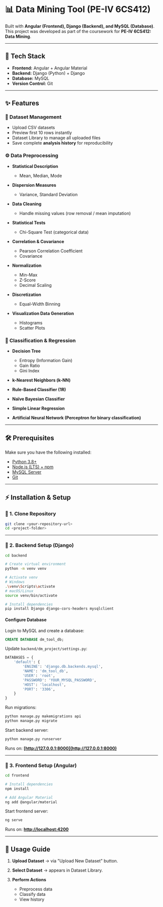 # 📊 Data Mining Tool (PE-IV 6CS412)

Built with **Angular (Frontend), Django (Backend), and MySQL (Database)**.
This project was developed as part of the coursework for **PE-IV 6CS412: Data Mining**.

---

## 🚀 Tech Stack

* **Frontend:** Angular + Angular Material
* **Backend:** Django (Python) + Django 
* **Database:** MySQL
* **Version Control:** Git

---

## ✨ Features

### 📂 Dataset Management

* Upload CSV datasets
* Preview first 10 rows instantly
* Dataset Library to manage all uploaded files
* Save complete **analysis history** for reproducibility

### ⚙️ Data Preprocessing

* **Statistical Description**

  * Mean, Median, Mode
* **Dispersion Measures**

  * Variance, Standard Deviation
* **Data Cleaning**

  * Handle missing values (row removal / mean imputation)
* **Statistical Tests**

  * Chi-Square Test (categorical data)
* **Correlation & Covariance**

  * Pearson Correlation Coefficient
  * Covariance
* **Normalization**

  * Min-Max
  * Z-Score
  * Decimal Scaling
* **Discretization**

  * Equal-Width Binning
* **Visualization Data Generation**

  * Histograms
  * Scatter Plots

### 🤖 Classification & Regression

* **Decision Tree**

  * Entropy (Information Gain)
  * Gain Ratio
  * Gini Index
* **k-Nearest Neighbors (k-NN)**
* **Rule-Based Classifier (1R)**
* **Naïve Bayesian Classifier**
* **Simple Linear Regression**
* **Artificial Neural Network (Perceptron for binary classification)**

---

## 🛠️ Prerequisites

Make sure you have the following installed:

* [Python 3.8+](https://www.python.org/downloads/)
* [Node.js (LTS) + npm](https://nodejs.org/)
* [MySQL Server](https://dev.mysql.com/downloads/)
* [Git](https://git-scm.com/)

---

## ⚡ Installation & Setup

### 🔹 1. Clone Repository

```bash
git clone <your-repository-url>
cd <project-folder>
```

---

### 🔹 2. Backend Setup (Django)

```bash
cd backend

# Create virtual environment
python -m venv venv

# Activate venv
# Windows
.\venv\Scripts\activate
# macOS/Linux
source venv/bin/activate

# Install dependencies
pip install Django django-cors-headers mysqlclient
```

#### Configure Database

Login to MySQL and create a database:

```sql
CREATE DATABASE dm_tool_db;
```

Update `backend/dm_project/settings.py`:

```python
DATABASES = {
    'default': {
        'ENGINE': 'django.db.backends.mysql',
        'NAME': 'dm_tool_db',
        'USER': 'root',
        'PASSWORD': 'YOUR_MYSQL_PASSWORD',
        'HOST': 'localhost',
        'PORT': '3306',
    }
}
```

Run migrations:

```bash
python manage.py makemigrations api
python manage.py migrate
```

Start backend server:

```bash
python manage.py runserver
```

Runs on: **[http://127.0.0.1:8000](http://127.0.0.1:8000)**

---

### 🔹 3. Frontend Setup (Angular)

```bash
cd frontend

# Install dependencies
npm install

# Add Angular Material
ng add @angular/material
```

Start frontend server:

```bash
ng serve
```

Runs on: **[http://localhost:4200](http://localhost:4200)**

---

## 📖 Usage Guide

1. **Upload Dataset** → via "Upload New Dataset" button.
2. **Select Dataset** → appears in Dataset Library.
3. **Perform Actions**

   * Preprocess data
   * Classify data
   * View history



